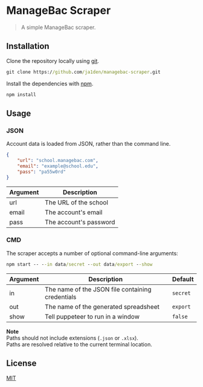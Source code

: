 # ManageBac Scraper

> A simple ManageBac scraper.

## Installation

Clone the repository locally using [git](https://git-scm.com/).

```cmd
git clone https://github.com/ja1den/managebac-scraper.git
```

Install the dependencies with [npm](https://www.npmjs.com/).

```cmd
npm install
```

## Usage

### JSON

Account data is loaded from JSON, rather than the command line.

```json
{
	"url": "school.managebac.com",
	"email": "example@school.edu",
	"pass": "pa55w0rd"
}
```

| Argument | Description            |
| -------- | ---------------------- |
| url      | The URL of the school  |
| email    | The account's email    |
| pass     | The account's password |

### CMD

The scraper accepts a number of optional command-line arguments:

```cmd
npm start -- --in data/secret --out data/export --show
```

| Argument | Description                                      | Default  |
| -------- | ------------------------------------------------ | -------- |
| in       | The name of the JSON file containing credentials | `secret` |
| out      | The name of the generated spreadsheet            | `export` |
| show     | Tell puppeteer to run in a window                | `false`  |

**Note**<br>
Paths should not include extensions (`.json` or `.xlsx`).<br>
Paths are resolved relative to the current terminal location.

## License

[MIT](LICENSE)
